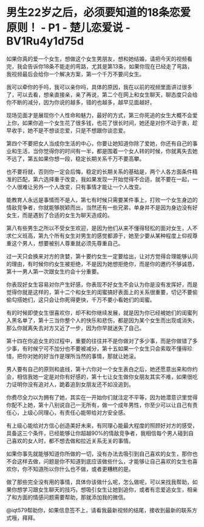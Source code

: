 # 男生22岁之后，必须要知道的18条恋爱原则！ - P1 - 楚儿恋爱说 - BV1Ru4y1d75d

如果你真的爱一个女生，想做这个女生男朋友，想和她结婚，请把今天的视频看完，我会告诉你18条不能走的弯路，尤其是第13条，如果你现在已经走了弯路，我视频最后会给你一个解决方案，第一个千万不要问女生。

我可以牵你的手吗，我可以亲你吗，具体的原因，我在以前的视频里面讲过很多了，可以去看，想亲直接亲，亲了再说，第二个在网上和女生聊天，聊态度只会给你不断的减分，因为你说的越多，错的也越多，越早见面越好。

现场见面才是展现你个人性命和魅力，最好的方式，第三你死追的女生大概不会爱上你，如果你追一个女生花了很多钱，也花了很长时间，她还是对你不动于衷，趁早收手，她不是不想谈恋爱，只是不想跟你谈恋爱。

第四个不要把女人当成你生活的中心，你要让她知道你除了爱她，你还有自己的事业和生活，当你觉得你的时间有一半，都是围着一个女人转的时候，你就离失去她不远了，第五如果你想一段，稳定长期关系千万不要高攀。

也不要将就，否则你一定会后悔，稳定的长期关系的基础是，两个人各方面条件精准的匹配，第六选择重于改变，我如果发现一开始觉得不合适，就不要在一起，一个人很难让另外一个人改变，只有事情才能让一个人改变。

能教育人永远是事情而不是人，第七有时候只需要某件事上，打败一个女生身边的情敌竞争者，你就能够脱颖而出，当然还有一些兄弟，单身并不是因为身边没有好女生，而是遇到了合适的女生为聊天造成的。

第八有些男生之所以不受女生欢迎，是因为他们从来不懂得轻松的面对女生，人不求仁义班高，第九个所有女生对男生的感觉都源于，她至少要从某种程度上仰视尊重这个男人，想要被别人尊重就必须先尊重自己。

过一天只会换来对方的贪婪，第十要约女生一定要给出，让对方觉得合理能够认同的理由，有时候你约女生被拒绝，不是因为她想拒绝你，而是你的邀约不够诚恳，第十一男人第一次跟女生约会十分重要。

你表现好女生容易对你产生好感，你表现不好女生不会认为你是没有发挥好，而是觉得你就是这样的，第十二个和女生的闺蜜搞好表面上的关系很重要，切记不要偷偷勾搭她们，这只会让你死得更快，千万不要小看她们的闺蜜。

有的时候即使女生很喜欢你，却不和你继续发展，就是因为你已经被她们的闺蜜列入黑名单了，第十三当你整个人的快乐和悲伤，都是因为某个女生而出现或消失，那么你就离失去对方又近了一步，因为你早就迷失了自己。

第十四在你追女生的过程中，重要的往往并不是你做对了多少事，而是你做错了多少事，有时候宁可不加分也不要被减分，第十五如果一个女生只会索取不懂得珍惜，把你对她的好当作是理所当然的事情，那就让她滚。

男人要有自己的原则和底线，第十六你对一个女生表白之后，她还愿意出来和你约会，相信我她一定是对你有好感的，第十七让女生做你女朋友其实不难，如果很吃力证明你没有追对人，跪着追到女朋友还不如没追到。

你费尽全力以为拥有了她，其实在一开始你们就注定不平等，因为她潜意识里觉得你配不上她，第十八别说自己一无所有，做一个成年男性，你至少可以让自己有责任心，上级心同理心，有责任心能带给对方安全感。

有上级心能给对方信心创造美好未来，有同理心能最大程度的照顾好对方的感受，具备这三个条件，已经能够让你超越90%的情敌竞争者，我相信每个男人碰到自己喜欢的女人时，都不想去做和拉近关系无关的事情。

如果你事先就能够知道你所做的一切，没有办法去吸引到自己喜欢的女生，那你也不会这样去做，问题是你不知道到底应该做些什么，才能够让自己喜欢的女生也喜欢你，你不知道所以你什么也不做，或者更糟糕的是。

做了那些完全没有用的事情，具体你该做什么呢，怎么做呢，可以来找我帮助，如果你想学习跟女生聊天的技巧，想吸引女生让她到追你，或者有恋爱追女生，相亲了和方面的情感问题需要帮助，那就添加我的微信。

@iqt579帮助你，如果信息签不上，请看我最新视频的结尾，接收到最新的联系方式哦，拜拜。